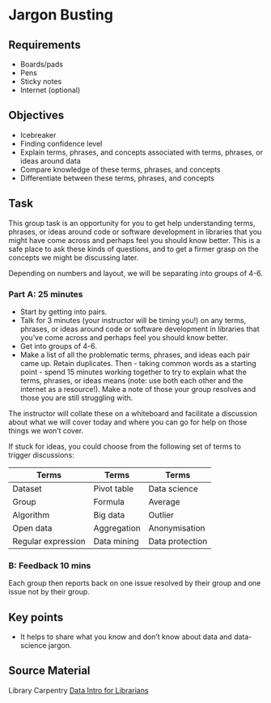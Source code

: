 Jargon Busting
==============

Requirements
------------

- Boards/pads
- Pens
- Sticky notes
- Internet (optional)

Objectives
----------

- Icebreaker
- Finding confidence level
- Explain terms, phrases, and concepts associated with terms, phrases, or ideas around data
- Compare knowledge of these terms, phrases, and concepts
- Differentiate between these terms, phrases, and concepts

Task
----

This group task is an opportunity for you to get help understanding terms, phrases, or ideas around code or software development in libraries that you might have come across and perhaps feel you should know better. This is a safe place to ask these kinds of questions, and to get a firmer grasp on the concepts we might be discussing later.

Depending on numbers and layout, we will be separating into groups of 4-6.

### Part A: 25 minutes

- Start by getting into pairs.
- Talk for 3 minutes (your instructor will be timing you!) on any terms, phrases, or ideas around code or software development in libraries that you’ve come across and perhaps feel you should know better.
- Get into groups of 4-6.
- Make a list of all the problematic terms, phrases, and ideas each pair came up. Retain duplicates. Then - taking common words as a starting point - spend 15 minutes working together to try to explain what the terms, phrases, or ideas means (note: use both each other and the internet as a resource!). Make a note of those your group resolves and those you are still struggling with.

The instructor will collate these on a whiteboard and facilitate a discussion about what we will cover today and where you can go for help on those things we won’t cover.

If stuck for ideas, you could choose from the following set of terms to trigger discussions:

| Terms | Terms | Terms |
| ----- | ----- | ----- |
| Dataset | Pivot table | Data science |
| Group | Formula | Average |
| Algorithm | Big data | Outlier |
| Open data | Aggregation | Anonymisation |
| Regular expression | Data mining | Data protection |

### B: Feedback 10 mins

Each group then reports back on one issue resolved by their group and one issue not by their group.

Key points
----------

- It helps to share what you know and don’t know about data and data-science jargon.

Source Material
---------------

Library Carpentry [Data Intro for Librarians](http://data-lessons.github.io/library-data-intro/)